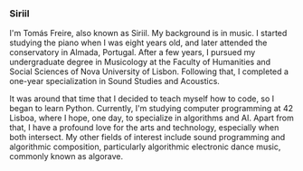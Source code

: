 ### Siriil

I'm Tomás Freire, also known as Siriil. My background is in music. I started studying the piano when I was eight years old, and later attended the conservatory in Almada, Portugal. After a few years, I pursued my undergraduate degree in Musicology at the Faculty of Humanities and Social Sciences of Nova University of Lisbon. Following that, I completed a one-year specialization in Sound Studies and Acoustics.

It was around that time that I decided to teach myself how to code, so I began to learn Python. Currently, I'm studying computer programming at 42 Lisboa, where I hope, one day, to specialize in algorithms and AI. Apart from that, I have a profound love for the arts and technology, especially when both intersect. My other fields of interest include sound programming and algorithmic composition, particularly algorithmic electronic dance music, commonly known as algorave.
<!--
**Siriil-git/Siriil-git** is a ✨ _special_ ✨ repository because its `README.md` (this file) appears on your GitHub profile.

Here are some ideas to get you started:

- 🔭 I’m currently working on ...
- 🌱 I’m currently learning ...
- 👯 I’m looking to collaborate on ...
- 🤔 I’m looking for help with ...
- 💬 Ask me about ...
- 📫 How to reach me: ...
- 😄 Pronouns: ...
- ⚡ Fun fact: ...
-->
